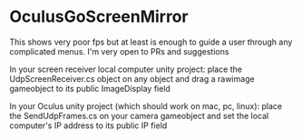# OculusGoScreenMirror


This shows very poor fps but at least is enough to guide a user through any complicated menus. I'm very open to PRs and suggestions

In your screen receiver local computer unity project: place the UdpScreenReceiver.cs object on any object and drag a rawimage gameobject to its public ImageDisplay field

In your Oculus unity project (which should work on mac, pc, linux): place the SendUdpFrames.cs on your camera gameobject and set the local computer's IP address to its public IP field
